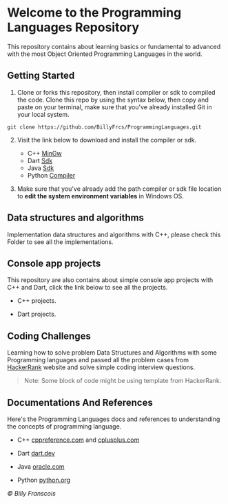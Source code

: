 <h1>Welcome to the Programming Languages Repository</h1>

This repository contains about learning basics or fundamental to advanced with the most Object Oriented Programming Languages in the world.

## Getting Started

1. Clone or forks this repository, then install compiler or sdk to compiled the code. Clone this repo by using the syntax below, then copy and paste on your terminal, make sure that you've already installed <a style = "text-decoration:none;" href = "https://git-scm.com/">Git</a> in your local system.

```
git clone https://github.com/BillyFrcs/ProgrammingLanguages.git
```

2. Visit the link below to download and install the compiler or sdk.

   - C++ [MinGw](https://sourceforge.net/projects/mingw-w64/)
   - Dart [Sdk](http://gekorm.com/dart-windows/)
   - Java [Sdk](https://www.oracle.com/java/technologies/javase-downloads.html)
   - Python [Compiler](https://www.python.org/downloads/)

3. Make sure that you've already add the path compiler or sdk file location to <b>edit the system environment variables</b> in Windows OS.

## Data structures and algorithms

Implementation data structures and algorithms with C++, please check this <a style = "text-decoration:none;" href = "https://github.com/BillyFrcs/ProgrammingLanguages/tree/master/CPlusPlus/Data%20Structures%20And%20Algorithms">Folder</a> to see all the implementations.

## Console app projects

This repository are also contains about simple console app projects with C++ and Dart, click the link below to see all the projects.

- <a style = "text-decoration:none;" href = "https://github.com/BillyFrcs/ProgrammingLanguages/tree/master/CPlusPlus/Console%20App%20Projects">C++</a> projects.

- <a style = "text-decoration:none;" href = "https://github.com/BillyFrcs/ProgrammingLanguages/tree/master/Dart/Console%20App%20Projects">Dart</a> projects.

## Coding Challenges

Learning how to solve problem Data Structures and Algorithms with some Programming languages and passed all the problem cases from [HackerRank](https://www.hackerrank.com/dashboard) website and solve simple coding interview questions.

> Note: Some block of code might be using template from HackerRank.

## Documentations And References

Here's the Programming Languages docs and references to understanding the concepts of programming language.

- C++ [cppreference.com](https://en.cppreference.com/w/) and [cplusplus.com](https://www.cplusplus.com/)

- Dart [dart.dev](https://dart.dev/guides)

- Java [oracle.com](https://docs.oracle.com/javase/tutorial/)

- Python [python.org](https://docs.python.org/3/)

<i> © Billy Franscois </i>
